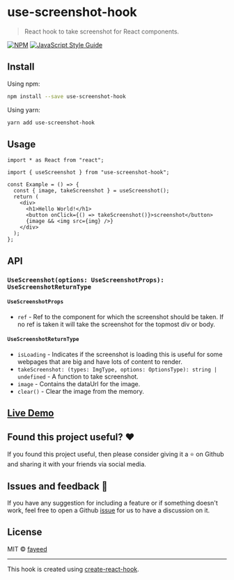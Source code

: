 # use-screenshot-hook

> React hook to take screenshot for React components.

[![NPM](https://img.shields.io/npm/v/use-screenshot-hook.svg)](https://www.npmjs.com/package/use-screenshot-hook) [![JavaScript Style Guide](https://img.shields.io/badge/code_style-standard-brightgreen.svg)](https://standardjs.com)

## Install

Using npm:

```bash
npm install --save use-screenshot-hook
```

Using yarn:

```bash
yarn add use-screenshot-hook
```

## Usage

```tsx
import * as React from "react";

import { useScreenshot } from "use-screenshot-hook";

const Example = () => {
  const { image, takeScreenshot } = useScreenshot();
  return (
    <div>
      <h1>Hello World!</h1>
      <button onClick={() => takeScreenshot()}>screenshot</button>
      {image && <img src={img} />}
    </div>
  );
};
```

## API

### `UseScreenshot(options: UseScreenshotProps): UseScreenshotReturnType`

#### `UseScreenshotProps`

- `ref` - Ref to the component for which the screenshot should be taken. If no ref is taken it will take the screenshot for the topmost div or body.

#### `UseScreenshotReturnType`

- `isLoading` - Indicates if the screenshot is loading this is useful for some webpages that are big and have lots of content to render.
- `takeScreenshot: (types: ImgType, options: OptionsType): string | undefined` - A function to take screenshot.
- `image` - Contains the dataUrl for the image.
- `clear()` - Clear the image from the memory.

## [Live Demo](https://use-screenshot.now.sh)

## Found this project useful? ❤️

If you found this project useful, then please consider giving it a ⭐️ on Github and sharing it with your friends via social media.

## Issues and feedback 💭

If you have any suggestion for including a feature or if something doesn't work, feel free to open a Github [issue](https://github.com/fayeed/use-screenshot/issues) for us to have a discussion on it.

## License

MIT © [fayeed](https://github.com/fayeed/use-screenshot/blob/master/LICENSE)

---

This hook is created using [create-react-hook](https://github.com/hermanya/create-react-hook).
